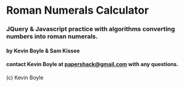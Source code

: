 # Roman Numerals Calculator

### JQuery & Javascript practice with algorithms converting numbers into roman numerals.

#### by Kevin Boyle & Sam Kissee
#### contact Kevin Boyle at papershack@gmail.com with any questions.
(c) Kevin Boyle
